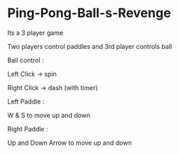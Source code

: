 # Ping-Pong-Ball-s-Revenge

Its a 3 player game

Two players control paddles and 3rd player controls ball


Ball control :

Left Click -> spin

Right Click -> dash (with timer)

Left Paddle :

W & S to move up and down

Right Paddle : 

Up and Down Arrow to move up and down
